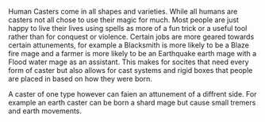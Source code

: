 Human Casters come in all shapes and varieties. While all humans are casters not all chose to use their magic for much. Most people are just happy to live their lives using spells as more of a fun trick or a useful tool rather than for conquest or violence. Certain jobs are more geared towards certain attunements, for example a Blacksmith is more likely to be a Blaze fire mage and a farmer is more likely to be an Earthquake earth mage with a Flood water mage as an assistant. This makes for socites that need every form of caster but also allows for cast systems and rigid boxes that people are placed in based on how they were born.

A caster of one type however can faien an attunement of a diffrent side. For example an earth caster can be born a shard mage but cause small tremers and earth movements. 